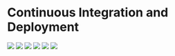 # Continuous Integration and Deployment









<p align="left">


<img src="https://travis-ci.com/MaloPavol/Continuous_integration_and_deployment.svg?token=htDJRY5udRNq1qSjeqge&branch=master">

<img src="https://img.shields.io/docker/cloud/build/malopavol/continuous_integration_and_deployment">

<img src="https://img.shields.io/docker/cloud/automated/malopavol/continuous_integration_and_deployment">

<img src="https://img.shields.io/docker/pulls/malopavol/continuous_integration_and_deployment">

<img src="https://img.shields.io/docker/image-size/malopavol/continuous_integration_and_deployment">

<img src="https://img.shields.io/docker/v/malopavol/continuous_integration_and_deployment">

</p>